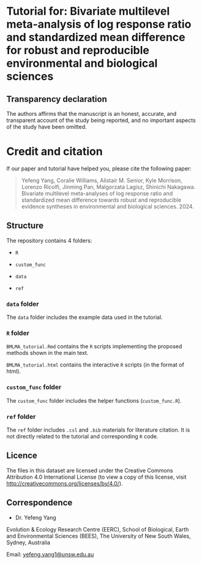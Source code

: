 # Tutorial for: Bivariate multilevel meta-analysis of log response ratio and standardized mean difference for robust and reproducible environmental and biological sciences


## Transparency declaration

The authors affirms that the manuscript is an honest, accurate, and transparent account of the study being reported, and no important
aspects of the study have been omitted.

# Credit and citation

If our paper and tutorial have helped you, please cite the following paper:

> Yefeng Yang, Coralie Williams, Alistair M. Senior, Kyle Morrison, Lorenzo Ricolfi, Jinming Pan, Malgorzata Lagisz, Shinichi Nakagawa. Bivariate multilevel meta-analyses of log response ratio and standardized mean difference towards robust and reproducible evidence syntheses in environmental and biological sciences. 2024.
> 

## Structure

The repository contains 4 folders:

- `R`

- `custom_func`
 
- `data`

- `ref`

  
### `data` folder

The `data` folder includes the example data used in the tutorial.


### `R` folder

`BMLMA_tutorial.Rmd` contains the `R` scripts implementing the proposed methods shown in the main text. 

`BMLMA_tutorial.html` contains the interactive `R` scripts (in the format of html). 


### `custom_func` folder

The `custom_func` folder includes the helper functions (`custom_func.R`).


### `ref` folder
The `ref` folder includes `.csl` and `.bib` materials for literature citation. It is not directly related to the tutorial and corresponding `R` code.


## Licence

The files in this dataset are licensed under the Creative Commons Attribution 4.0 International License (to view a copy of this license, visit http://creativecommons.org/licenses/by/4.0/).

## Correspondence

- Dr. Yefeng Yang

Evolution & Ecology Research Centre (EERC), 
School of Biological, Earth and Environmental Sciences (BEES), 
The University of New South Wales, Sydney, Australia

Email: yefeng.yang1@unsw.edu.au
